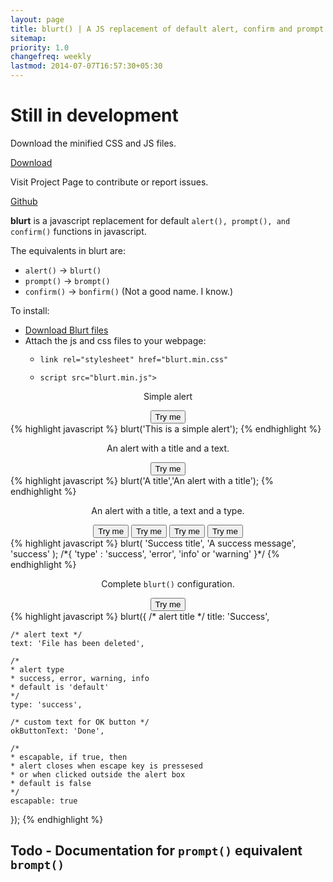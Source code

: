 ```yaml
---
layout: page
title: blurt() | A JS replacement of default alert, confirm and prompt
sitemap:
priority: 1.0
changefreq: weekly
lastmod: 2014-07-07T16:57:30+05:30
---
```


<!--hello world

<button class="success">Hello</button>
<button class="error">Hello</button>
<button class="warning">Hello</button>
<button class="info">Hello</button>-->

<h1>Still in development</h1>

<div class="grid">
	<div class="unit half banner">
		<p>Download the minified CSS and JS files.</p>
		<div><a href="http://goo.gl/nWQoCQ" target="_blank" class="btn big info">Download</a></div>
	</div>
	<div class="unit half banner">
		<p>Visit Project Page to contribute or report issues.</p>
		<div><a href="https://github.com/{{ site.links.github }}" class="btn big info">Github</a></div>
	</div>
</div>

<div class="grid">
	<div class="unit whole">
		<p><b>blurt</b> is a javascript replacement for default <code>alert(), prompt(), and confirm()</code> functions in javascript.</p>
		<p>The equivalents in blurt are:</p>
		<p>
			<ul>
				<li><code>alert()</code> -> <code>blurt()</code></li>
				<li><code>prompt()</code> -> <code>brompt()</code></li>
				<li><code>confirm()</code> -> <code>bonfirm()</code> (Not a good name. I know.)</li>
			</ul>
		</p>
		<p> To install:
			<ul>
				<li><a href="http://goo.gl/nWQoCQ" target="_blank">Download Blurt files</a></li>
				<li>Attach the js and css files to your webpage:
				<ul>
					<li><code><pre>link rel="stylesheet" href="blurt.min.css"</pre></code></li>
					<li><code><pre>script src="blurt.min.js"></pre></code></li>
				</ul>
				</li>
			</ul>
		</p>
	</div>
</div>

<div class="grid">
	<div class="unit one-third" style="text-align: center;padding-top: 0px">
		<p>Simple alert</p>
		<button id="blurt-1-arg">Try me</button>
	</div>
	<div class="unit two-thirds">
{% highlight javascript %}
blurt('This is a simple alert');
{% endhighlight %}
	</div>
</div>

<div class="grid">
	<div class="unit one-third" style="text-align: center;padding-top: 0px">
		<p>An alert with a title and a text.</p>
		<button id="blurt-2-arg">Try me</button>
	</div>
	<div class="unit two-thirds">
{% highlight javascript %}
blurt('A title','An alert with a title');
{% endhighlight %}
	</div>
</div>

<div class="grid">
	<div class="unit one-third" style="text-align: center;padding-top: 0px">
		<p>An alert with a title, a text and a type.</p>
		<button id="blurt-3-arg-s" class="success">Try me</button>
		<button id="blurt-3-arg-i" class="info">Try me</button>
		<button id="blurt-3-arg-e" class="error">Try me</button>
		<button id="blurt-3-arg-w" class="warning">Try me</button>
	</div>
<div class="unit two-thirds">
{% highlight javascript %}
blurt(
	'Success title',
	'A success message',
	'success'
);
/*{
	'type' : 'success', 'error', 'info' or 'warning'
}*/
{% endhighlight %}
</div>
</div>


<div class="grid">
	<div class="unit one-third" style="text-align: center;padding-top: 0px">
		<p>Complete <code>blurt()</code> configuration.</p>
		<button id="blurt-obj" class="success">Try me</button>
	</div>
	<div class="unit two-thirds">
{% highlight javascript %}
blurt({
	/* alert title */
	title: 'Success',

	/* alert text */
	text: 'File has been deleted',

	/*
	* alert type
	* success, error, warning, info
	* default is 'default'
	*/
	type: 'success',

	/* custom text for OK button */
	okButtonText: 'Done',

	/*
	* escapable, if true, then
	* alert closes when escape key is pressesed
	* or when clicked outside the alert box
	* default is false
	*/
	escapable: true
});
{% endhighlight %}
	</div>
</div>

<h2>Todo - Documentation for <code>prompt()</code> equivalent <code>brompt()</code></h2>